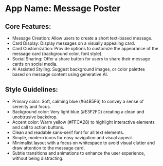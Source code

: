 # **App Name**: Message Poster

## Core Features:

- Message Creation: Allow users to create a short text-based message.
- Card Display: Display messages on a visually appealing card.
- Card Customization: Provide options to customize the appearance of the message card (background color, font style).
- Social Sharing: Offer a share button for users to share their message cards on social media.
- AI Assisted Styling: Suggest background images, or color palettes based on message content using generative AI.

## Style Guidelines:

- Primary color: Soft, calming blue (#64B5F6) to convey a sense of serenity and focus.
- Background color: Very light blue (#E3F2FD) creating a clean and unobtrusive backdrop.
- Accent color: Warm yellow (#FFCA28) to highlight interactive elements and call to action buttons.
- Clean and readable sans-serif font for all text elements.
- Simple, modern icons for easy navigation and visual appeal.
- Minimalist layout with a focus on whitespace to avoid visual clutter and draw attention to the message card.
- Subtle transitions and animations to enhance the user experience, without being distracting.